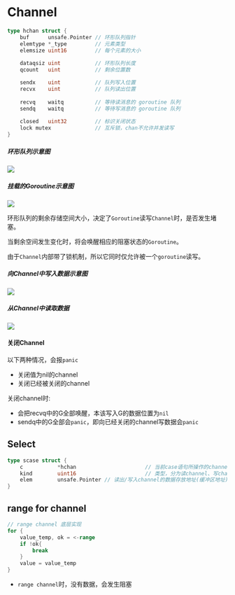 # Channel

```go
type hchan struct {
    buf      unsafe.Pointer // 环形队列指针
    elemtype *_type         // 元素类型
    elemsize uint16         // 每个元素的大小
    
    dataqsiz uint           // 环形队列长度
    qcount   uint           // 剩余位置数

    sendx    uint           // 队列写入位置
    recvx    uint           // 队列读出位置
    
    recvq    waitq          // 等待读消息的 goroutine 队列
    sendq    waitq          // 等待写消息的 goroutine 队列
    
    closed   uint32         // 标识关闭状态
    lock mutex              // 互斥锁，chan不允许并发读写
}
```

##### 环形队列示意图

![](https://static.bookstack.cn/projects/GoExpertProgramming/chapter01/images/chan-01-circle_queue.png)

##### 挂载的Goroutine示意图

![](https://static.bookstack.cn/projects/GoExpertProgramming/chapter01/images/chan-02-wait_queue.png)



环形队列的剩余存储空间大小，决定了`Goroutine`读写`Channel`时，是否发生堵塞。

当剩余空间发生变化时，将会唤醒相应的阻塞状态的`Goroutine`。

由于`Channel`内部带了锁机制，所以它同时仅允许被一个`goroutine`读写。

##### 向Channel中写入数据示意图

![](https://static.bookstack.cn/projects/GoExpertProgramming/chapter01/images/chan-03-send_data.png)

##### 从Channel中读取数据

![](https://static.bookstack.cn/projects/GoExpertProgramming/chapter01/images/chan-04-recieve_data.png)

#### 关闭Channel

以下两种情况，会报`panic`

- 关闭值为nil的channel
- 关闭已经被关闭的channel

关闭channel时:

- 会把recvq中的G全部唤醒，本该写入G的数据位置为`nil`
- sendq中的G全部会`panic`，即向已经关闭的channel写数据会`panic`



## Select

```go
type scase struct {
    c           *hchan 						// 当前case语句所操作的channel指针
    kind        uint16 						// 类型，分为读channel、写channel和default
    elem        unsafe.Pointer // 读出/写入channel的数据存放地址(缓冲区地址)
}
```



## range for channel

```go
// range channel 底层实现
for {
    value_temp, ok = <-range
    if !ok{
        break
    }
    value = value_temp
}
```

- `range channel`时，没有数据，会发生阻塞